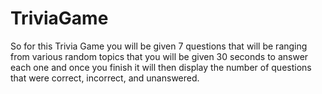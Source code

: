 # TriviaGame

So for this Trivia Game you will be given 7 questions that will be ranging from 
various random topics that you will be given 30 seconds to answer each one and 
once you finish it will then display the number of questions that were 
correct, incorrect, and unanswered.
